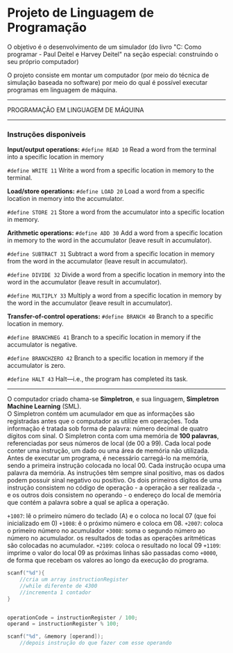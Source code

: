 # Projeto de Linguagem de Programação

O objetivo é o desenvolvimento de um simulador (do livro "C: Como programar - Paul Deitel e Harvey Deitel" na seção especial: construindo o seu próprio computador)

O projeto consiste em montar um computador (por meio do técnica de simulação baseada no software) por meio do qual é possível executar programas em linguagem de máquina.

---

PROGRAMAÇÃO EM LINGUAGEM DE MÁQUINA

---

### Instruções disponiveis

**Input/output operations:**
`#define READ 10`
Read a word from the terminal into a specific location in memory  

`#define WRITE 11`
Write a word from a specific location in memory to the terminal.

**Load/store operations:**
`#define LOAD 20`
Load a word from a specific location in memory into the accumulator.

`#define STORE 21`
Store a word from the accumulator into a specific location in
memory.

**Arithmetic operations:**
`#define ADD 30`
Add a word from a specific location in memory to the word in the accumulator (leave result in accumulator).

`#define SUBTRACT 31`
Subtract a word from a specific location in memory from the word in the accumulator (leave result in accumulator).

`#define DIVIDE 32`
Divide a word from a specific location in memory into the word in the accumulator (leave result in accumulator).

`#define MULTIPLY 33`
Multiply a word from a specific location in memory by the word in the accumulator (leave result in accumulator).

**Transfer-of-control operations:**
`#define BRANCH 40`
Branch to a specific location in memory.

`#define BRANCHNEG 41`
Branch to a specific location in memory if the accumulator is
negative.

`#define BRANCHZERO 42`
Branch to a specific location in memory if the accumulator is
zero.

`#define HALT 43` Halt—i.e., the program has completed its task.

---
O computador criado chama-se **Simpletron**, e sua linguagem, **Simpletron Machine Learning** (SML).  
O Simpletron contém um acumulador em que as informações são registradas antes que o computador as utilize em operações. Toda informação é tratada sob forma de palavra: número decimal de quatro dígitos com sinal. O Simpletron conta com uma memória de **100 palavras**, referenciadas por seus números de local (de 00 a 99). Cada local pode conter uma instrução, um dado ou uma área de memória não utilizada.  
Antes de executar um programa, é necessário carregá-lo na memória, sendo a primeira instrução colocada no local 00.
Cada instrução ocupa uma palavra da memória. As instruções têm sempre sinal positivo, mas os dados podem possuir sinal negativo ou positivo.
Os dois primeiros dígitos de uma instrução consistem no código de operação - a operação a ser realizada -, e os outros dois consistem no operando - o endereço do local de memória que contém a palavra sobre a qual se aplica a operação.

`+1007`: lê o primeiro número do teclado (A) e o coloca no local 07 (que foi inicializado em 0)
`+1008`: ê o próximo número e coloca em 08.
`+2007`: coloca o primeiro número no acumulador
`+3008`: soma o segundo número ao número no acumulador. os resultados de todas as operações aritméticas são colocadas no acumulador. 
`+2109`: coloca o resultado no local 09
`+1109`: imprime o valor do local 09
as próximas linhas são passadas como `+0000`, de forma que recebam os valores ao longo da execução do programa.

```c
scanf("%d"){
    //cria um array instructionRegister
    //while diferente de 4300
    //incrementa 1 contador
}


operationCode = instructionRegister / 100;
operand = instructionRegister % 100;

scanf("%d", &memory [operand]);
    //depois instrução do que fazer com esse operando
```